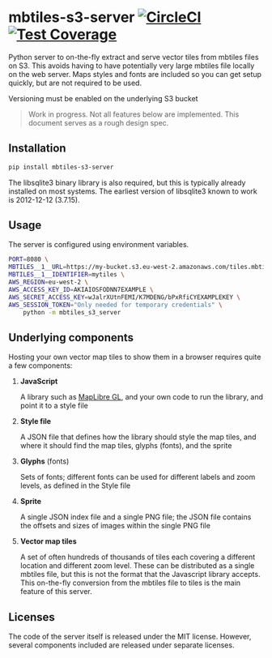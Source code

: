 # mbtiles-s3-server [![CircleCI](https://circleci.com/gh/uktrade/mbtiles-s3-server.svg?style=shield)](https://circleci.com/gh/uktrade/mbtiles-s3-server) [![Test Coverage](https://api.codeclimate.com/v1/badges/c261eb01bc9446278cd3/test_coverage)](https://codeclimate.com/github/uktrade/mbtiles-s3-server/test_coverage)


Python server to on-the-fly extract and serve vector tiles from mbtiles files on S3. This avoids having to have potentially very large mbtiles file locally on the web server. Maps styles and fonts are included so you can get setup quickly, but are not required to be used.

Versioning must be enabled on the underlying S3 bucket

> Work in progress. Not all features below are implemented. This document serves as a rough design spec.


## Installation

```bash
pip install mbtiles-s3-server
```

The libsqlite3 binary library is also required, but this is typically already installed on most systems. The earliest version of libsqlite3 known to work is 2012-12-12 (3.7.15).


## Usage

The server is configured using environment variables.

```bash
PORT=8080 \
MBTILES__1__URL=https://my-bucket.s3.eu-west-2.amazonaws.com/tiles.mbtiles \
MBTILES__1__IDENTIFIER=mytiles \
AWS_REGION=eu-west-2 \
AWS_ACCESS_KEY_ID=AKIAIOSFODNN7EXAMPLE \
AWS_SECRET_ACCESS_KEY=wJalrXUtnFEMI/K7MDENG/bPxRfiCYEXAMPLEKEY \
AWS_SESSION_TOKEN="Only needed for temporary credentials" \
    python -m mbtiles_s3_server
```


## Underlying components

Hosting your own vector map tiles to show them in a browser requires quite a few components:

1. **JavaScript**

   A library such as [MapLibre GL](https://github.com/maplibre/maplibre-gl-js), and your own code to run the library, and point it to a style file

2. **Style file**

   A JSON file that defines how the library should style the map tiles, and where it should find the map tiles, glyphs (fonts), and the sprite

3. **Glyphs** (fonts)

   Sets of fonts; different fonts can be used for different labels and zoom levels, as defined in the Style file

4. **Sprite**

   A single JSON index file and a single PNG file; the JSON file contains the offsets and sizes of images within the single PNG file

5. **Vector map tiles**

   A set of often hundreds of thousands of tiles each covering a different location and different zoom level. These can be distributed as a single mbtiles file, but this is not the format that the Javascript library accepts. This on-the-fly conversion from the mbtiles file to tiles is the main feature of this server.


## Licenses

The code of the server itself is released under the MIT license. However, several components included are released under separate licenses.
